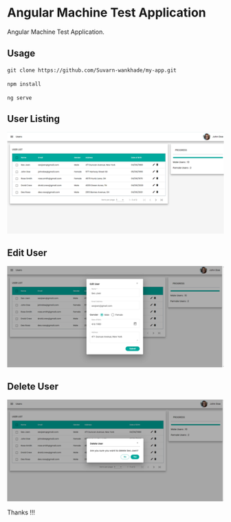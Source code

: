 # Angular Machine Test Application
Angular Machine Test Application.

## Usage 
``` 
git clone https://github.com/Suvarn-wankhade/my-app.git

npm install

ng serve

```

## User Listing
![User-Listing](https://raw.githubusercontent.com/Suvarn-wankhade/my-app/master/example/user-listing.png)

## Edit User
![Edit User](https://raw.githubusercontent.com/Suvarn-wankhade/my-app/master/example/edit-user.png)

## Delete User
![Delete User](https://raw.githubusercontent.com/Suvarn-wankhade/my-app/master/example/delete-user.png)

Thanks !!!
